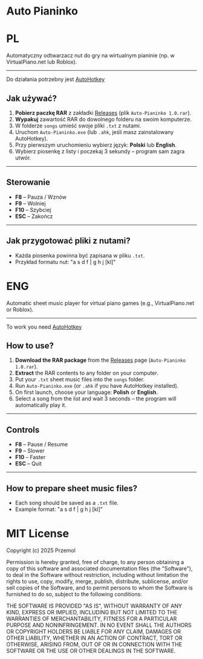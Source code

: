 # Auto Pianinko 

# PL

Automatyczny odtwarzacz nut do gry na wirtualnym pianinie (np. w VirtualPiano.net lub Roblox).

---

Do działania potrzebny jest [AutoHotkey](https://www.autohotkey.com/) 

## Jak używać?

1. **Pobierz paczkę RAR** z zakładki [Releases](../../releases) (plik `Auto-Pianinko 1.0.rar`).
2. **Wypakuj** zawartość RAR do dowolnego folderu na swoim komputerze.
3. W folderze `songs` umieść swoje pliki `.txt` z nutami.
4. Uruchom `Auto-Pianinko.exe` (lub `.ahk`, jeśli masz zainstalowany AutoHotkey).
5. Przy pierwszym uruchomieniu wybierz język: **Polski** lub **English**.
6. Wybierz piosenkę z listy i poczekaj 3 sekundy – program sam zagra utwór.

---

## Sterowanie
- **F8** – Pauza / Wznów  
- **F9** – Wolniej  
- **F10** – Szybciej  
- **ESC** – Zakończ  

---

## Jak przygotować pliki z nutami?
- Każda piosenka powinna być zapisana w pliku `.txt`.
- Przykład formatu nut: "a s d f | g h j [kl]"


# ENG

Automatic sheet music player for virtual piano games (e.g., VirtualPiano.net or Roblox).

---

To work you need [AutoHotkey](https://www.autohotkey.com/)

## How to use?

1. **Download the RAR package** from the [Releases](../../releases) page (`Auto-Pianinko 1.0.rar`).
2. **Extract** the RAR contents to any folder on your computer.
3. Put your `.txt` sheet music files into the `songs` folder.
4. Run `Auto-Pianinko.exe` (or `.ahk` if you have AutoHotkey installed).
5. On first launch, choose your language: **Polish** or **English**.
6. Select a song from the list and wait 3 seconds – the program will automatically play it.

---

## Controls
- **F8** – Pause / Resume  
- **F9** – Slower  
- **F10** – Faster  
- **ESC** – Quit  

---

## How to prepare sheet music files?
- Each song should be saved as a `.txt` file.
- Example format: "a s d f | g h j [kl]"


# MIT License

Copyright (c) 2025 Przemol

Permission is hereby granted, free of charge, to any person obtaining a copy
of this software and associated documentation files (the "Software"), to deal
in the Software without restriction, including without limitation the rights
to use, copy, modify, merge, publish, distribute, sublicense, and/or sell
copies of the Software, and to permit persons to whom the Software is
furnished to do so, subject to the following conditions:

THE SOFTWARE IS PROVIDED "AS IS", WITHOUT WARRANTY OF ANY KIND, EXPRESS OR
IMPLIED, INCLUDING BUT NOT LIMITED TO THE WARRANTIES OF MERCHANTABILITY,
FITNESS FOR A PARTICULAR PURPOSE AND NONINFRINGEMENT. IN NO EVENT SHALL THE
AUTHORS OR COPYRIGHT HOLDERS BE LIABLE FOR ANY CLAIM, DAMAGES OR OTHER
LIABILITY, WHETHER IN AN ACTION OF CONTRACT, TORT OR OTHERWISE, ARISING FROM,
OUT OF OR IN CONNECTION WITH THE SOFTWARE OR THE USE OR OTHER DEALINGS IN THE
SOFTWARE.
